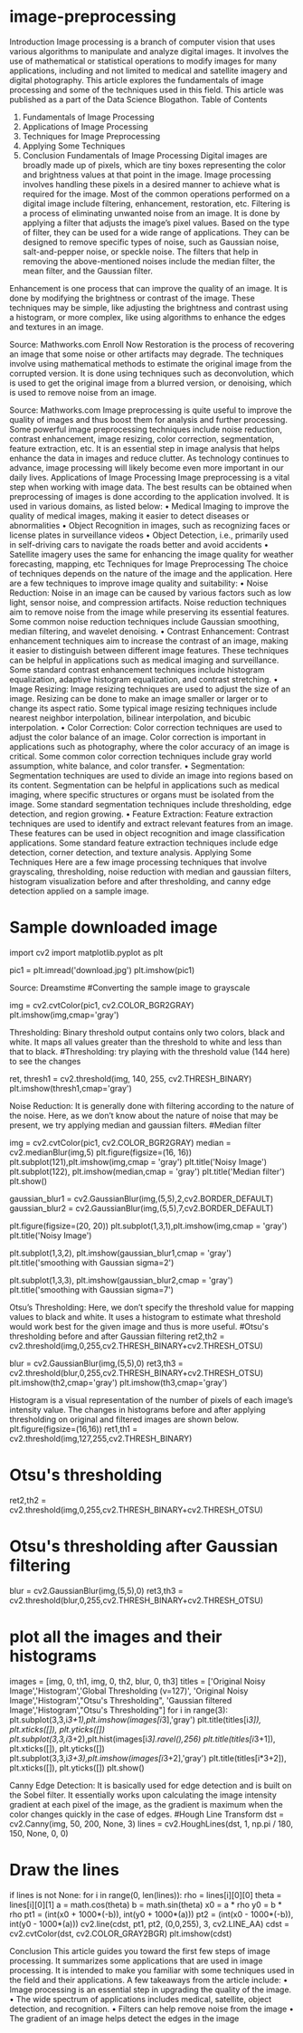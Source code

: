 # image-preprocessing

Introduction
Image processing is a branch of computer vision that uses various algorithms to manipulate and analyze digital images. It involves the use of mathematical or statistical operations to modify images for many applications, including and not limited to medical and satellite imagery and digital photography. This article explores the fundamentals of image processing and some of the techniques used in this field.
This article was published as a part of the Data Science Blogathon.
Table of Contents
1.	Fundamentals of Image Processing
2.	Applications of Image Processing
3.	Techniques for Image Preprocessing
4.	Applying Some Techniques
5.	Conclusion
Fundamentals of Image Processing
Digital images are broadly made up of pixels, which are tiny boxes representing the color and brightness values at that point in the image. Image processing involves handling these pixels in a desired manner to achieve what is required for the image. Most of the common operations performed on a digital image include filtering, enhancement, restoration, etc.
Filtering is a process of eliminating unwanted noise from an image. It is done by applying a filter that adjusts the image’s pixel values. Based on the type of filter, they can be used for a wide range of applications. They can be designed to remove specific types of noise, such as Gaussian noise, salt-and-pepper noise, or speckle noise. The filters that help in removing the above-mentioned noises include the median filter, the mean filter, and the Gaussian filter.
 
Enhancement is one process that can improve the quality of an image. It is done by modifying the brightness or contrast of the image. These techniques may be simple, like adjusting the brightness and contrast using a histogram, or more complex, like using algorithms to enhance the edges and textures in an image.
 
Source: Mathworks.com
Enroll Now
Restoration is the process of recovering an image that some noise or other artifacts may degrade. The techniques involve using mathematical methods to estimate the original image from the corrupted version. It is done using techniques such as deconvolution, which is used to get the original image from a blurred version, or denoising, which is used to remove noise from an image.
 
Source: Mathworks.com
Image preprocessing is quite useful to improve the quality of images and thus boost them for analysis and further processing. Some powerful image preprocessing techniques include noise reduction, contrast enhancement, image resizing, color correction, segmentation, feature extraction, etc. It is an essential step in image analysis that helps enhance the data in images and reduce clutter. As technology continues to advance, image processing will likely become even more important in our daily lives.
Applications of Image Processing
Image preprocessing is a vital step when working with image data. The best results can be obtained when preprocessing of images is done according to the application involved. It is used in various domains, as listed below:
•	Medical Imaging to improve the quality of medical images, making it easier to detect diseases or abnormalities
•	Object Recognition in images, such as recognizing faces or license plates in surveillance videos
•	Object Detection, i.e., primarily used in self-driving cars to navigate the roads better and avoid accidents
•	Satellite imagery uses the same for enhancing the image quality for weather forecasting, mapping, etc
Techniques for Image Preprocessing
The choice of techniques depends on the nature of the image and the application. Here are a few techniques to improve image quality and suitability:
•	Noise Reduction: Noise in an image can be caused by various factors such as low light, sensor noise, and compression artifacts. Noise reduction techniques aim to remove noise from the image while preserving its essential features. Some common noise reduction techniques include Gaussian smoothing, median filtering, and wavelet denoising.
•	Contrast Enhancement: Contrast enhancement techniques aim to increase the contrast of an image, making it easier to distinguish between different image features. These techniques can be helpful in applications such as medical imaging and surveillance. Some standard contrast enhancement techniques include histogram equalization, adaptive histogram equalization, and contrast stretching.
•	Image Resizing: Image resizing techniques are used to adjust the size of an image. Resizing can be done to make an image smaller or larger or to change its aspect ratio. Some typical image resizing techniques include nearest neighbor interpolation, bilinear interpolation, and bicubic interpolation.
•	Color Correction: Color correction techniques are used to adjust the color balance of an image. Color correction is important in applications such as photography, where the color accuracy of an image is critical. Some common color correction techniques include gray world assumption, white balance, and color transfer.
•	Segmentation: Segmentation techniques are used to divide an image into regions based on its content. Segmentation can be helpful in applications such as medical imaging, where specific structures or organs must be isolated from the image. Some standard segmentation techniques include thresholding, edge detection, and region growing.
•	Feature Extraction: Feature extraction techniques are used to identify and extract relevant features from an image. These features can be used in object recognition and image classification applications. Some standard feature extraction techniques include edge detection, corner detection, and texture analysis.
Applying Some Techniques
Here are a few image processing techniques that involve grayscaling, thresholding, noise reduction with median and gaussian filters, histogram visualization before and after thresholding, and canny edge detection applied on a sample image.
# Sample downloaded image
import cv2
import matplotlib.pyplot as plt

pic1 = plt.imread('download.jpg')
plt.imshow(pic1)
 
Source: Dreamstime
#Converting the sample image to grayscale

img = cv2.cvtColor(pic1, cv2.COLOR_BGR2GRAY)
plt.imshow(img,cmap='gray')
 
Thresholding: Binary threshold output contains only two colors, black and white. It maps all values greater than the threshold to white and less than that to black.
#Thresholding: try playing with the threshold value (144 here) to see the changes

ret, thresh1 = cv2.threshold(img, 140, 255, cv2.THRESH_BINARY)
plt.imshow(thresh1,cmap='gray')
 
Noise Reduction: It is generally done with filtering according to the nature of the noise. Here, as we don’t know about the nature of noise that may be present, we try applying median and gaussian filters.
#Median filter

img = cv2.cvtColor(pic1, cv2.COLOR_BGR2GRAY)
median = cv2.medianBlur(img,5)
plt.figure(figsize=(16, 16))
plt.subplot(121),plt.imshow(img,cmap = 'gray')
plt.title('Noisy Image')
plt.subplot(122),
plt.imshow(median,cmap = 'gray')
plt.title('Median filter')
plt.show()
 
gaussian_blur1 = cv2.GaussianBlur(img,(5,5),2,cv2.BORDER_DEFAULT)
gaussian_blur2 = cv2.GaussianBlur(img,(5,5),7,cv2.BORDER_DEFAULT)

plt.figure(figsize=(20, 20))
plt.subplot(1,3,1),plt.imshow(img,cmap = 'gray')
plt.title('Noisy Image')

plt.subplot(1,3,2),
plt.imshow(gaussian_blur1,cmap = 'gray')
plt.title('smoothing with Gaussian sigma=2')

plt.subplot(1,3,3),
plt.imshow(gaussian_blur2,cmap = 'gray')
plt.title('smoothing with Gaussian sigma=7')
 
Otsu’s Thresholding: Here, we don’t specify the threshold value for mapping values to black and white. It uses a histogram to estimate what threshold would work best for the given image and thus is more useful.
#Otsu's thresholding before and after Gaussian filtering
ret2,th2 = cv2.threshold(img,0,255,cv2.THRESH_BINARY+cv2.THRESH_OTSU)

blur = cv2.GaussianBlur(img,(5,5),0)
ret3,th3 = cv2.threshold(blur,0,255,cv2.THRESH_BINARY+cv2.THRESH_OTSU)
plt.imshow(th2,cmap='gray')
plt.imshow(th3,cmap='gray')
  
Histogram is a visual representation of the number of pixels of each image’s intensity value. The changes in histograms before and after applying thresholding on original and filtered images are shown below.
plt.figure(figsize=(16,16))
ret1,th1 = cv2.threshold(img,127,255,cv2.THRESH_BINARY)
# Otsu's thresholding
ret2,th2 = cv2.threshold(img,0,255,cv2.THRESH_BINARY+cv2.THRESH_OTSU)
# Otsu's thresholding after Gaussian filtering
blur = cv2.GaussianBlur(img,(5,5),0)
ret3,th3 = cv2.threshold(blur,0,255,cv2.THRESH_BINARY+cv2.THRESH_OTSU)
# plot all the images and their histograms
images = [img, 0, th1,
          img, 0, th2,
          blur, 0, th3]
titles = ['Original Noisy Image','Histogram','Global Thresholding (v=127)',
          'Original Noisy Image','Histogram',"Otsu's Thresholding",
          'Gaussian filtered Image','Histogram',"Otsu's Thresholding"]
for i in range(3):
    plt.subplot(3,3,i*3+1),plt.imshow(images[i*3],'gray')
    plt.title(titles[i*3]), plt.xticks([]), plt.yticks([])
    plt.subplot(3,3,i*3+2),plt.hist(images[i*3].ravel(),256)
    plt.title(titles[i*3+1]), plt.xticks([]), plt.yticks([])
    plt.subplot(3,3,i*3+3),plt.imshow(images[i*3+2],'gray')
    plt.title(titles[i*3+2]), plt.xticks([]), plt.yticks([])
plt.show()
 
Canny Edge Detection: It is basically used for edge detection and is built on the Sobel filter. It essentially works upon calculating the image intensity gradient at each pixel of the image, as the gradient is maximum when the color changes quickly in the case of edges.
#Hough Line Transform
dst = cv2.Canny(img, 50, 200, None, 3)
lines = cv2.HoughLines(dst, 1, np.pi / 180, 150, None, 0, 0)
# Draw the lines
if lines is not None:
    for i in range(0, len(lines)):
        rho = lines[i][0][0]
        theta = lines[i][0][1]
        a = math.cos(theta)
        b = math.sin(theta)
        x0 = a * rho
        y0 = b * rho
        pt1 = (int(x0 + 1000*(-b)), int(y0 + 1000*(a)))
        pt2 = (int(x0 - 1000*(-b)), int(y0 - 1000*(a)))
        cv2.line(cdst, pt1, pt2, (0,0,255), 3, cv2.LINE_AA)
cdst = cv2.cvtColor(dst, cv2.COLOR_GRAY2BGR)
plt.imshow(cdst)
 
Conclusion
This article guides you toward the first few steps of image processing. It summarizes some applications that are used in image processing. It is intended to make you familiar with some techniques used in the field and their applications. A few takeaways from the article include:
•	Image processing is an essential step in upgrading the quality of the image.
•	The wide spectrum of applications includes medical, satellite, object detection, and recognition.
•	Filters can help remove noise from the image
•	The gradient of an image helps detect the edges in the image
